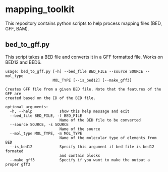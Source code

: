 # mapping_toolkit

This repository contains python scripts to help process mapping files (BED, GFF, BAM).

## bed_to_gff.py 

This script takes a BED file and converts it in a GFF formatted file. Works on BED12 and BED6.

```
usage: bed_to_gff.py [-h] --bed_file BED_FILE --source SOURCE --mol_type
                     MOL_TYPE [--is_bed12] [--make_gff3]

Creates GFF file from a given BED file. Note that the features of the GFF are
created based on the ID of the BED file.

optional arguments:
  -h, --help            show this help message and exit
  --bed_file BED_FILE, -f BED_FILE
                        Name of the BED file to be converted
  --source SOURCE, -s SOURCE
                        Name of the source
  --mol_type MOL_TYPE, -m MOL_TYPE
                        Name of the molecular type of elements from BED
  --is_bed12            Specify this argument if bed file is bed12 formated
                        and contain blocks
  --make_gff3           Specify if you want to make the output a proper gff3
  ```

  